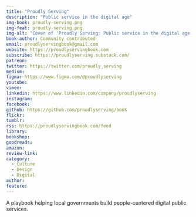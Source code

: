 ```yaml
---
title: "Proudly Serving"
description: "Public service in the digital age"
img-book: proudly-serving.png
img-feat: proudly-serving.png
img-alt: "Cover of 'Proudly Serving: Public service in the digital age'"
book-author: Community contributed
email: proudlyservingbook@gmail.com
website: https://proudlyservingbook.com
subscribe: https://proudlyserving.substack.com/
patreon: 
twitter: https://twitter.com/proudly_serving
medium: 
figma: https://www.figma.com/@proudlyserving
youtube: 
vimeo: 
linkedin: https://www.linkedin.com/company/proudlyserving
instagram: 
facebook: 
github: https://github.com/proudlyserving/book
flickr: 
tumblr: 
rss: https://proudlyservingbook.com/feed
library: 
bookshop: 
goodreads: 
amazon: 
review-link: 
category:
  - Culture
  - Design
  - Digital
author: 
feature: 
---
```


A playbook helping local governments build people-centered digital public services.